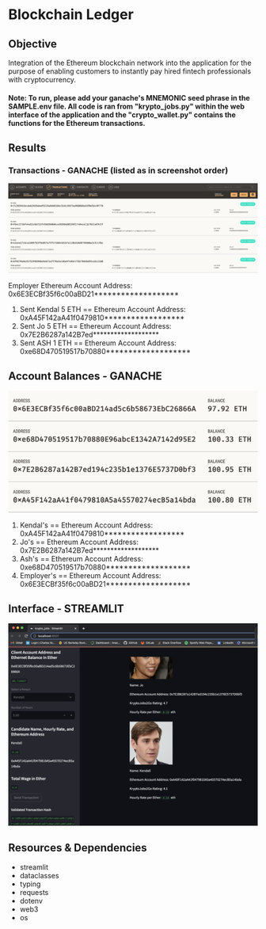 # Blockchain Ledger
## Objective
Integration of the Ethereum blockchain network into the application for the purpose of enabling customers to instantly pay hired fintech professionals with cryptocurrency.

#### Note: To run, please add your ganache's MNEMONIC seed phrase in the SAMPLE.env file. All code is ran from "krypto_jobs.py" within the web interface of the application and the "crypto_wallet.py" contains the functions for the Ethereum transactions.

## Results

  ### Transactions - GANACHE (listed as in screenshot order)
  <img src="./Images/transactions_blockRecruit.png">

   Employer Ethereum Account Address: 0x6E3ECBf35f6c00aBD21*******************
  
  1) Sent Kendal 5 ETH == Ethereum Account Address: 0xA45F142aA41f0479810******************
  2) Sent Jo 5 ETH == Ethereum Account Address: 0x7E2B6287a142B7ed*******************
  3) Sent ASH 1 ETH == Ethereum Account Address: 0xe68D470519517b70880*******************
 
  
  ## Account Balances - GANACHE
  <img src="./Images/Account_balances.png">
  
  1) Kendal's == Ethereum Account Address: 0xA45F142aA41f0479810******************
  2) Jo's == Ethereum Account Address: 0x7E2B6287a142B7ed*******************
  3) Ash's == Ethereum Account Address: 0xe68D470519517b70880*******************
  4) Employer's == Ethereum Account Address: 0x6E3ECBf35f6c00aBD21*******************
     

  ## Interface - STREAMLIT 
  <img src="./Images/streamlit_transaction_ss.png">
     
## Resources & Dependencies
- streamlit
- dataclasses
- typing
- requests
- dotenv
- web3
- os
